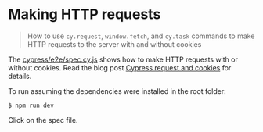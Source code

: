 # Making HTTP requests
> How to use `cy.request`, `window.fetch`, and `cy.task` commands to make HTTP requests to the server with and without cookies

The [cypress/e2e/spec.cy.js](./cypress/e2e/spec.cy.js) shows how to make HTTP requests with or without cookies. Read the blog post [Cypress request and cookies](https://glebbahmutov.com/blog/cypress-request-and-cookies/) for details.

To run assuming the dependencies were installed in the root folder:

```shell
$ npm run dev
```

Click on the spec file.
